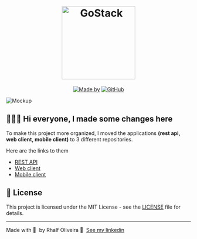 <h1 align="center">
	<img alt="GoStack" src=".github/logo.svg" width="200px" />
</h1>

<p align="center">
	<a href="https://www.linkedin.com/in/rhalf-oliveira-a3672816a/" target="_blank" rel="noopener noreferrer"><img alt="Made by" src="https://img.shields.io/badge/made%20by-Elias%20Gabriel-%23FF9000"></a>
  <a href="https://github.com/EliasGcf/gobarber/blob/master/README.md"><img alt="GitHub" src="https://img.shields.io/github/license/EliasGcf/gobarber?color=%23FF9000"></a>
</p>

<img alt="Mockup" src="https://res.cloudinary.com/eliasgcf/image/upload/v1587509596/GoBarber/mockup_ocggit.png">

## 👨🏻‍💻 Hi everyone, I made some changes here

To make this project more organized, I moved the applications **(rest api, web client, mobile client)** to 3 different repositories.

Here are the links to them

- [REST API](https://github.com/Qwwerty/Gobarber-backend)
- [Web client](https://github.com/Qwwerty/Gobarber-backend)
- [Mobile client](https://github.com/Qwwerty/Gobarber-backend)

## 📝 License

This project is licensed under the MIT License - see the [LICENSE](LICENSE) file for details.

---

Made with 💜 &nbsp;by Rhalf Oliveira 👋 &nbsp;[See my linkedin](https://www.linkedin.com/in/rhalf-oliveira-a3672816a/)
